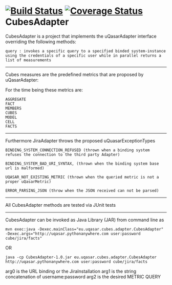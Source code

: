 [![Build Status](https://travis-ci.org/ManuDevelopia/CubesAdapter.svg?branch=master)](https://travis-ci.org/ManuDevelopia/CubesAdapter)
[![Coverage Status](https://coveralls.io/repos/ManuDevelopia/CubesOLAP/badge.svg?branch=master&service=github)](https://coveralls.io/github/ManuDevelopia/CubesOLAP?branch=master)
CubesAdapter
===========

CubesAdapter is a project that implements the uQasarAdapter interface overriding the following methods:

	query : invokes a specific query to a specified binded system-instance using the credentials of a specific user while in parallel returns a list of measurements

------------------------------------------------------------------------

Cubes measures are the predefined metrics that are proposed by uQasarAdapter:

For the time being these metrics are:
     
	AGGREGATE
	FACT
    MEMBERS
    CUBES
    MODEL
    CELL
    FACTS

----------------------------------------------------------------------

Furthermore JiraAdapter throws the proposed uQuasarExceptionTypes


    BINDING_SYSTEM_CONNECTION_REFUSED (thrown when a binding system refuses the connection to the third party Adapter)

    BINDING_SYSTEM_BAD_URI_SYNTAX, (thrown when the binding system base url is malformed)

    UQASAR_NOT_EXISTING_METRIC (thrown when the queried metric is not a proper uQasarMetric)
    
    ERROR_PARSING_JSON (throw when the JSON received can not be parsed)

 
 ---------------------------------------------------------------------
 
All CubesAdapter methods are tested via JUnit tests

---------------------------------------------------------------------

CubesAdapter can be invoked as Java Library (JAR) from command line as 


	mvn exec:java -Dexec.mainClass="eu.uqasar.cubes.adapter.CubesAdapter" -Dexec.args="http://uqasar.pythonanywhere.com user:password cube/jira/facts"
	
OR

	java -cp CubesAdapter-1.0.jar eu.uqasar.cubes.adapter.CubesAdapter http://uqasar.pythonanywhere.com user:password cube/jira/facts
		
 
arg0 is the URL binding or the JiraInstallation
arg1 is the string concatenation of username:password
arg2 is the desired METRIC QUERY



